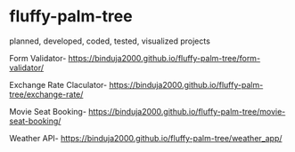 # fluffy-palm-tree
planned, developed, coded, tested, visualized projects 

Form Validator- https://binduja2000.github.io/fluffy-palm-tree/form-validator/

Exchange Rate Claculator- https://binduja2000.github.io/fluffy-palm-tree/exchange-rate/

Movie Seat Booking- https://binduja2000.github.io/fluffy-palm-tree/movie-seat-booking/

Weather API- https://binduja2000.github.io/fluffy-palm-tree/weather_app/

